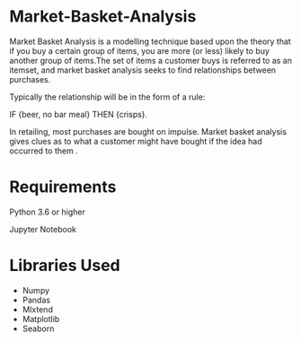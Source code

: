 # Market-Basket-Analysis

Market Basket Analysis is a modelling technique based upon the theory that if you buy a certain group of items, you are more (or less) likely to buy another group of items.The set of items a customer buys is referred to as an itemset, and market basket analysis seeks to find relationships between purchases.

Typically the relationship will be in the form of a rule:

IF {beer, no bar meal} THEN {crisps}.

In retailing, most purchases are bought on impulse. Market basket analysis gives clues as to what a customer might have bought if the idea had occurred to them .

# Requirements
Python 3.6 or higher

Jupyter Notebook

# Libraries Used
- Numpy
- Pandas
- Mlxtend
- Matplotlib
- Seaborn
